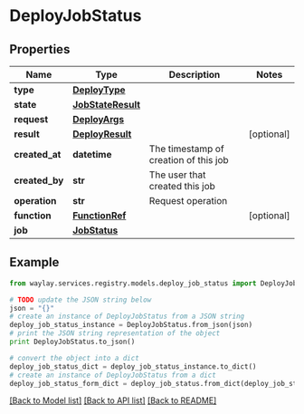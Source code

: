 # DeployJobStatus


## Properties

Name | Type | Description | Notes
------------ | ------------- | ------------- | -------------
**type** | [**DeployType**](DeployType.md) |  | 
**state** | [**JobStateResult**](JobStateResult.md) |  | 
**request** | [**DeployArgs**](DeployArgs.md) |  | 
**result** | [**DeployResult**](DeployResult.md) |  | [optional] 
**created_at** | **datetime** | The timestamp of creation of this job | 
**created_by** | **str** | The user that created this job | 
**operation** | **str** | Request operation | 
**function** | [**FunctionRef**](FunctionRef.md) |  | [optional] 
**job** | [**JobStatus**](JobStatus.md) |  | 

## Example

```python
from waylay.services.registry.models.deploy_job_status import DeployJobStatus

# TODO update the JSON string below
json = "{}"
# create an instance of DeployJobStatus from a JSON string
deploy_job_status_instance = DeployJobStatus.from_json(json)
# print the JSON string representation of the object
print DeployJobStatus.to_json()

# convert the object into a dict
deploy_job_status_dict = deploy_job_status_instance.to_dict()
# create an instance of DeployJobStatus from a dict
deploy_job_status_form_dict = deploy_job_status.from_dict(deploy_job_status_dict)
```
[[Back to Model list]](../README.md#documentation-for-models) [[Back to API list]](../README.md#documentation-for-api-endpoints) [[Back to README]](../README.md)


